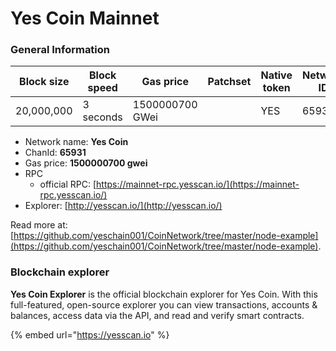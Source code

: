 # Yes Coin Mainnet

### General Information

| Block size | Block speed | Gas price          | Patchset | Native token | Network ID |
| ---------- | ----------- | ------------------ | -------- | ------------ | ---------- |
| 20,000,000 | 3 seconds   | 1500000700 GWei    |          | YES          |      65931 |

* Network name: **Yes Coin**
* ChanId: **65931**
* Gas price: **1500000700 gwei**
* RPC
  * official RPC: [https://mainnet-rpc.yesscan.io/](https://mainnet-rpc.yesscan.io/)​
* Explorer: [http://yesscan.io/](http://yesscan.io/)​

Read more at: [https://github.com/yeschain001/CoinNetwork/tree/master/node-example](https://github.com/yeschain001/CoinNetwork/tree/master/node-example).

### Blockchain explorer

**Yes Coin Explorer** is the official blockchain explorer for Yes Coin. With this full-featured, open-source explorer you can view transactions, accounts & balances, access data via the API, and read and verify smart contracts.

{% embed url="https://yesscan.io" %}

###

